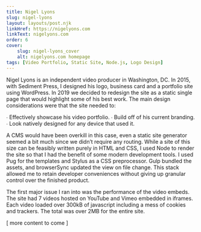 ```yaml
---
title: Nigel Lyons
slug: nigel-lyons
layout: layouts/post.njk
linkHref: https://nigelyons.com
linkText: nigelyons.com
order: 6
cover:
    slug: nigel-lyons_cover
    alt: nigelyons.com homepage
tags: [Video Portfolio, Static Site, Node.js, Logo Design]
---
```

Nigel Lyons is an independent video producer in Washington, DC. In 2015, with Sediment Press,  I designed his logo, business card and a portfolio site using WordPress. In 2019 we decided to redesign the site as a static single page that would highlight some of his best work. The main design considerations were that the site needed to: 

 ∙ Effectively showcase his video portfolio.
 ∙ Build off of his current branding.
 ∙ Look natively designed for any device that used it.

A CMS would have been overkill in this case, even a static site generator seemed a bit much since we didn’t require any routing. While a site of this size can be feasibly written purely in HTML and CSS, I used Node to render the site so that I had the benefit of some modern development tools. I used Pug for the templates and Stylus as a CSS preprocessor. Gulp bundled the assets, and browserSync updated the view on file change. This stack allowed me to retain developer conveniences without giving up granular control over the finished product.

The first major issue I ran into was the performance of the video embeds. The site had 7 videos hosted on YouTube and Vimeo embedded in iframes. Each video loaded over 300kB of javascript including a mess of cookies and trackers. The total was over 2MB for the entire site.

[ more content to come ]
